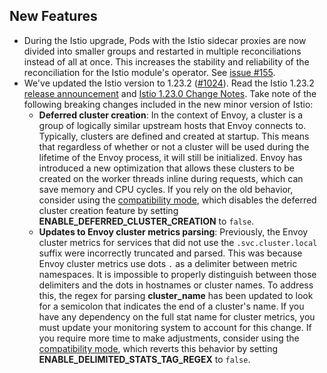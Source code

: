 ## New Features

- During the Istio upgrade, Pods with the Istio sidecar proxies are now divided into smaller groups and restarted in multiple reconciliations instead of all at once. This increases the stability and reliability of the reconciliation for the Istio module's operator. See [issue #155](https://github.com/kyma-project/istio/issues/155).
- We've updated the Istio version to 1.23.2 ([#1024](https://github.com/kyma-project/istio/pull/1024)). Read the Istio 1.23.2 [release announcement](https://istio.io/latest/news/releases/1.23.x/announcing-1.23.2/) and [Istio 1.23.0 Change Notes](https://istio.io/latest/news/releases/1.23.x/announcing-1.23/change-notes/). Take note of the following breaking changes included in the new minor version of Istio:
  - **Deferred cluster creation**: In the context of Envoy, a cluster is a group of logically similar upstream hosts that Envoy connects to. Typically, clusters are defined and created at startup. This means that regardless of whether or not a cluster will be used during the lifetime of the Envoy process, it will still be initialized. Envoy has introduced a new optimization that allows these clusters to be created on the worker threads inline during requests, which can save memory and CPU cycles. If you rely on the old behavior, consider using the [compatibility mode](https://kyma-project.io/#/istio/user/00-10-overview-istio-controller?id=compatibility-mode), which disables the deferred cluster creation feature by setting **ENABLE_DEFERRED_CLUSTER_CREATION** to `false`.
  - **Updates to Envoy cluster metrics parsing**: Previously, the Envoy cluster metrics for services that did not use the `.svc.cluster.local` suffix were incorrectly truncated and parsed. This was because Envoy cluster metrics use dots `.` as a delimiter between metric namespaces. It is impossible to properly distinguish between those delimiters and the dots in hostnames or cluster names. To address this, the regex for parsing **cluster_name** has been updated to look for a semicolon that indicates the end of a cluster's name. If you have any dependency on the full stat name for cluster metrics, you must update your monitoring system to account for this change. If you require more time to make adjustments, consider using the [compatibility mode](https://kyma-project.io/#/istio/user/00-10-overview-istio-controller?id=compatibility-mode), which reverts this behavior by setting **ENABLE_DELIMITED_STATS_TAG_REGEX** to `false`.